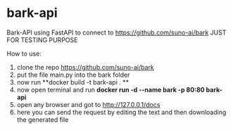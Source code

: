 # bark-api
Bark-API using FastAPI to connect to https://github.com/suno-ai/bark
JUST FOR TESTING PURPOSE <DO NOT USE IT FOR ANY REAL PROFESSIONAL DEVELOPMENT WORK>
  
How to use:
  1. clone the repo https://github.com/suno-ai/bark
  2. put the file main.py into the bark folder
  3. now run **docker build -t bark-api . **
  4. now open terminal and run **docker run -d --name bark -p 80:80 bark-api**
  5. open any browser and got to http://127.0.0.1/docs
  6. here you can send the request by editing the text and then downloading the generated file

